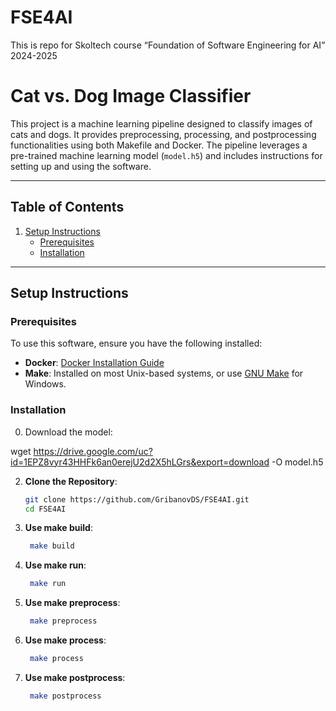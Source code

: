 # FSE4AI
This is repo for Skoltech course “Foundation of Software Engineering for AI” 2024-2025

# Cat vs. Dog Image Classifier

This project is a machine learning pipeline designed to classify images of cats and dogs. It provides preprocessing, processing, and postprocessing functionalities using both Makefile and Docker. The pipeline leverages a pre-trained machine learning model (`model.h5`) and includes instructions for setting up and using the software.

---

## Table of Contents

1. [Setup Instructions](#setup-instructions)
   - [Prerequisites](#prerequisites)
   - [Installation](#installation)

---

## Setup Instructions

### Prerequisites

To use this software, ensure you have the following installed:
- **Docker**: [Docker Installation Guide](https://docs.docker.com/get-docker/)
- **Make**: Installed on most Unix-based systems, or use [GNU Make](https://www.gnu.org/software/make/) for Windows.

### Installation

0. Download the model:

wget https://drive.google.com/uc?id=1EPZ8vyr43HHFk6an0erejU2d2X5hLGrs&export=download -O model.h5

2. **Clone the Repository**:
   ```bash
   git clone https://github.com/GribanovDS/FSE4AI.git
   cd FSE4AI

3. **Use make build**:
   ```bash
    make build

4. **Use make run**:
   ```bash
    make run

5. **Use make preprocess**:
   ```bash
    make preprocess

6. **Use make process**:
   ```bash
    make process

7. **Use make postprocess**:
   ```bash
    make postprocess
